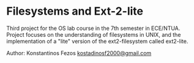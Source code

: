 # Filesystems and Ext-2-lite

Third project for the OS lab course in the 7th semester in ECE/NTUA. Project focuses on the understanding of filesystems in UNIX, and the implementation of a "lite" version of the ext2-filesystem
called ext2-lite.

Author: Konstantinos Fezos kostadinosf2000@gmail.com

